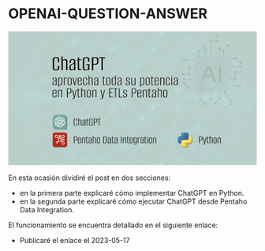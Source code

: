 # OPENAI-QUESTION-ANSWER

![imagen](https://github.com/bernabeudario/OPENAI-QUESTION-ANSWER/blob/main/img-portada.jpg?raw=true)

En esta ocasión dividiré el post en dos secciones:
* en la primera parte explicaré cómo implementar ChatGPT en Python.
* en la segunda parte explicaré cómo ejecutar ChatGPT desde Pentaho Data Integration.

El funcionamiento se encuentra detallado en el siguiente enlace:
* Publicaré el enlace el 2023-05-17
